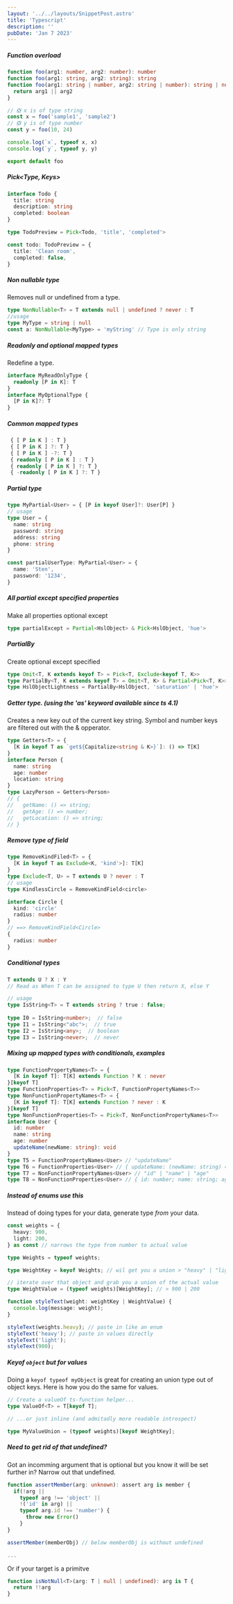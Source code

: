 ```yaml
---
layout: '../../layouts/SnippetPost.astro'
title: 'Typescript'
description: ''
pubDate: 'Jan 7 2023'
---
```


##### Function overload

```typescript
function foo(arg1: number, arg2: number): number
function foo(arg1: string, arg2: string): string
function foo(arg1: string | number, arg2: string | number): string | number {
  return arg1 || arg2
}

// ❎ x is of type string
const x = foo('sample1', 'sample2')
// ❎ y is of type number
const y = foo(10, 24)

console.log(`x`, typeof x, x)
console.log(`y`, typeof y, y)

export default foo
```

##### Pick<Type, Keys>

```typescript
interface Todo {
  title: string
  description: string
  completed: boolean
}

type TodoPreview = Pick<Todo, 'title', 'completed'>

const todo: TodoPreview = {
  title: 'Clean room',
  completed: false,
}
```

##### Non nullable type

Removes null or undefined from a type.

```typescript
type NonNullable<T> = T extends null | undefined ? never : T
//usage
type MyType = string | null
const a: NonNullable<MyType> = 'myString' // Type is only string
```

##### Readonly and optional mapped types

Redefine a type.

```typescript
interface MyReadOnlyType {
  readonly [P in K]: T
}
interface MyOptionalType {
  [P in K]?: T
}
```

##### Common mapped types

```typescript
 { [ P in K ] : T }
 { [ P in K ] ?: T }
 { [ P in K ] -?: T }
 { readonly [ P in K ] : T }
 { readonly [ P in K ] ?: T }
 { -readonly [ P in K ] ?: T }
```

##### Partial type

```typescript
type MyPartial<User> = { [P in keyof User]?: User[P] }
// usage
type User = {
  name: string
  password: string
  address: string
  phone: string
}

const partialUserType: MyPartial<User> = {
  name: 'Sten',
  password: '1234',
}
```

##### All partial except specified properties

Make all properties optional except

```typescript
type partialExcept = Partial<HslObject> & Pick<HslObject, 'hue'>
```

##### PartialBy

Create optional except specified

```typescript
type Omit<T, K extends keyof T> = Pick<T, Exclude<keyof T, K>>
type PartialBy<T, K extends keyof T> = Omit<T, K> & Partial<Pick<T, K>>
type HslObjectLightness = PartialBy<HslObject, 'saturation' | 'hue'>
```

##### Getter type. (using the 'as' keyword available since ts 4.1)

Creates a new key out of the current key string.
Symbol and number keys are filtered out with the & opperator.

```typescript
type Getters<T> = {
  [K in keyof T as `get${Capitalize<string & K>}`]: () => T[K]
}
interface Person {
  name: string
  age: number
  location: string
}
type LazyPerson = Getters<Person>
// {
//   getName: () => string;
//   getAge: () => number;
//   getLocation: () => string;
// }
```

##### Remove type of field

```typescript
type RemoveKindFiled<T> = {
  [K in keyof T as Exclude<K, 'kind'>]: T[K]
}
type Exclude<T, U> = T extends U ? never : T
// usage
type KindlessCircle = RemoveKindField<circle>

interface Circle {
  kind: 'circle'
  radius: number
}
// ==> RemoveKindField<Circle>
{
  radius: number
}
```

##### Conditional types

```typescript
T extends U ? X : Y
// Read as When T can be assigned to type U then return X, else Y

// usage
type IsString<T> = T extends string ? true : false;
​
type I0 = IsString<number>;  // false
type I1 = IsString<"abc">;  // true
type I2 = IsString<any>;  // boolean
type I3 = IsString<never>;  // never
```

##### Mixing up mapped types with conditionals, examples

```typescript
type FunctionPropertyNames<T> = {
  [K in keyof T]: T[K] extends Function ? K : never
}[keyof T]
type FunctionProperties<T> = Pick<T, FunctionPropertyNames<T>>
type NonFunctionPropertyNames<T> = {
  [K in keyof T]: T[K] extends Function ? never : K
}[keyof T]
type NonFunctionProperties<T> = Pick<T, NonFunctionPropertyNames<T>>
interface User {
  id: number
  name: string
  age: number
  updateName(newName: string): void
}
type T5 = FunctionPropertyNames<User> // "updateName"
type T6 = FunctionProperties<User> // { updateName: (newName: string) => void; }
type T7 = NonFunctionPropertyNames<User> // "id" | "name" | "age"
type T8 = NonFunctionProperties<User> // { id: number; name: string; age: number; }
```

##### Instead of enums use this

Instead of doing types for your data, generate type _from_ your data.

```typescript
const weights = {
  heavy: 900,
  light: 200,
} as const // narrows the type from number to actual value

type Weights = typeof weights;

type WeightKey = keyof Weights; // wil get you a union > "heavy" | "light"

// iterate over that object and grab you a union of the actual value
type WeightValue = (typeof weights)[WeightKey]; // > 900 | 200

function styleText(weight: weightKey | WeightValue) {
  console.log(message: weight);
}

styleText(weights.heavy); // paste in like an enum
styleText('heavy'); // paste in values directly
styleText('light');
styleText(900);
```

##### Keyof `object` but for values

Doing a `keyof typeof myObject` is great for creating an union type out of object keys. Here is how you do the same for values.

```typescript
// Create a valueOf ts-function helper...
type ValueOf<T> = T[keyof T];

// ...or just inline (and admitadly more readable introspect)

type MyValueUnion = (typeof weights)[keyof WeightKey];
```

##### Need to get rid of that undefined?

Got an incomming argument that is optional but you know it will be set further in? Narrow out that undefined.

```typescript
function assertMember(arg: unknown): assert arg is member {
  if(!arg ||
    typeof arg !== 'object' ||
    !('id' in arg) ||
    typeof arg.id !== 'number') {
      throw new Error()
    }
}

assertMember(memberObj) // below memberObj is without undefined

...
```

Or if your target is a primitve

```typescript
function isNotNull<T>(arg: T | null | undefined): arg is T {
  return !!arg
}
```
